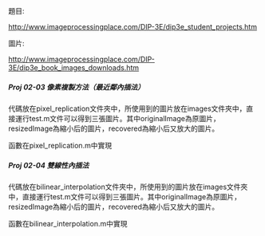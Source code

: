 題目:

http://www.imageprocessingplace.com/DIP-3E/dip3e_student_projects.htm

圖片:

http://www.imageprocessingplace.com/DIP-3E/dip3e_book_images_downloads.htm



##### Proj 02-03 像素複製方法（最近鄰內插法）

代碼放在pixel_replication文件夾中，所使用到的圖片放在images文件夾中，直接運行test.m文件可以得到三張圖片。其中originalImage為原圖片，resizedImage為縮小后的圖片，recovered為縮小后又放大的圖片。

函數在pixel_replication.m中實現

##### Proj 02-04 雙線性內插法

代碼放在bilinear_interpolation文件夾中，所使用到的圖片放在images文件夾中，直接運行test.m文件可以得到三張圖片。其中originalImage為原圖片，resizedImage為縮小后的圖片，recovered為縮小后又放大的圖片。

函數在bilinear_interpolation.m中實現